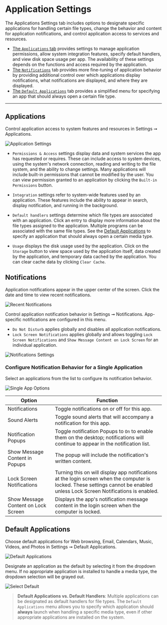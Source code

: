 # Application Settings

The Applications Settings tab includes options to designate specific applications for handling certain file types, change the behavior and content for application notifications, and control application access to services and resources.

- [The `Applications` tab](/customize-pop/application-settings.md#applications) provides settings to manage application permissions, allow system integration features, specify default handlers, and view disk space usage per app. The availability of these settings depends on the functions and access required by the application.
- [The `Notifications`](/customize-pop/application-settings.md#default-applications) tab provides more fine-tuning of application behavior by providing additional control over which applications display notifications, what notifications are displayed, and where they are displayed.
- [The `Default Applications`](/customize-pop/application-settings.md#default-applications) tab provides a simplified menu for specifying an app that should always open a certain file type.

---

## Applications

Control application access to system features and resources in Settings ➞ Applications.

![Application Settings](/images/application-settings/application-settings.png)

- `Permissions & Access` settings display data and system services the app has requested or requires. These can include access to system devices, using the system's network connection, reading and writing to the file system, and the ability to change settings. Many applications will include built-in permissions that cannot be modified by the user. You can view permission granted to an application by clicking the `Built-in Permissions` button.

- `Integration` settings refer to system-wide features used by an application. These features include the ability to appear in search, display notification, and running in the background.

- `Default handlers` settings determine which file types are associated with an application. Click an entry to display more information about the file types assigned to the application. Multiple programs can be associated with the same file types. See the [Default Applications](/customize-pop/application-settings.md#default-applications) to specify an application that should always open a certain media type.

- `Usage` displays the disk usage used by the application. Click on the `Storage` button to view space used by the application itself, data created by the application, and temporary data cached by the application. You can clear cache data by clicking `Clear Cache`.

## Notifications

Application notifications appear in the upper center of the screen. Click the date and time to view recent notifications.

![Recent Notifications](/images/application-settings/recent-notifications.png)

Control application notification behavior in Settings ➞ Notifications. App-specific notifications are configured in this menu.

- `Do Not Disturb` applies globally and disables all application notifications.
- `Lock Screen Notifications` applies globally and allows toggling `Lock Screen Notifications` and `Show Message Content on Lock Screen` for an individual application.

![Notifications Settings](/images/application-settings/notifications-settings.png)

### Configure Notification Behavior for a Single Application

Select an applications from the list to configure its notification behavior.

![Single App Options](/images/application-settings/single-app-options.png)

| Option | Function |
|--------|----------|
| Notifications | Toggle notifications on or off for this app. |
| Sound Alerts | Toggle sound alerts that will accompany a notification for this app. |
| Notification Popups | Toggle notification Popups to `On` to enable them on the desktop; notifications will continue to appear in the notification list. |
| Show Message Content in Popups | The popup will include the notification's written content. |
| Lock Screen Notifications | Turning this on will display app notifications at the login screen when the computer is locked. These settings cannot be enabled unless Lock Screen Notifications is enabled. |
| Show Message Content on Lock Screen | Displays the app's notification message content in the login screen when the computer is locked. |

## Default Applications

Choose default applications for Web browsing, Email, Calendars, Music, Videos, and Photos in Settings ➞ Default Applications.

![Default Applications](/images/application-settings/default-applications.png)

Designate an application as the default by selecting it from the dropdown menu. If no appropriate application is installed to handle a media type, the dropdown selection will be grayed out. <!--link to installing applications section when complete-->

![Select Default](/images/application-settings/select-default.png)

> **Default Applications vs. Default Handlers**:
> Multiple applications can be designated as default handlers for file types. The `Default Applications` menu allows you to specify which application should **always** launch when handling a specific media type, even if other appropriate applications are installed on the system.
